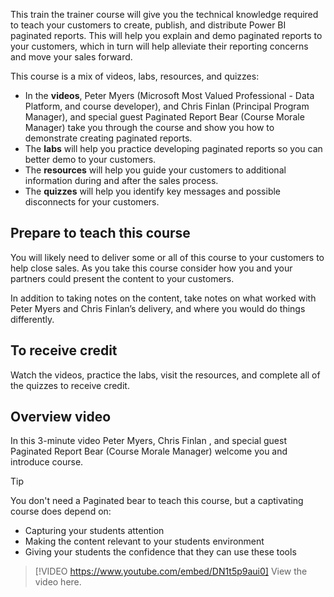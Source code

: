 This train the trainer course will give you the technical knowledge required to teach your customers to create, publish, and distribute Power BI paginated reports. This will help you explain and demo paginated reports to your customers, which in turn will help alleviate their reporting concerns and move your sales forward.

This course is a mix of videos, labs, resources, and quizzes:
- In the **videos**, Peter Myers (Microsoft Most Valued Professional - Data Platform, and course developer), and Chris Finlan (Principal Program Manager), and special guest Paginated Report Bear (Course Morale Manager) take you through the course and show you how to demonstrate creating paginated reports.
- The **labs** will help you practice developing paginated reports so you can better demo to your customers.
- The **resources** will help you guide your customers to additional information during and after the sales process.
- The **quizzes** will help you identify key messages and possible disconnects for your customers.


## Prepare to teach this course
You will likely need to deliver some or all of this course to your customers to help close sales. As you take this course consider how you and your partners could present the content to your customers.

In addition to taking notes on the content, take notes on what worked with Peter Myers and Chris Finlan’s delivery, and where you would do things differently. 


## To receive credit
Watch the videos, practice the labs, visit the resources, and complete all of the quizzes to receive credit.

## Overview video
In this 3-minute video Peter Myers, Chris Finlan , and special guest Paginated Report Bear (Course Morale Manager) welcome you and introduce course.

> [!TIP]
> You don't need a Paginated bear to teach this course, but a captivating course does depend on:
> - Capturing your students attention
> - Making the content relevant to your students environment
> - Giving your students the confidence that they can use these tools

> [!VIDEO https://www.youtube.com/embed/DN1t5p9aui0] 
> View the video here.